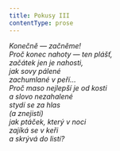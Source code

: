 ```yaml
---
title: Pokusy III
contentType: prose
---
```


_Konečně — začněme!  
Proč konec nahoty — ten plášť,  
začátek jen je nahosti,  
jak sovy pálené  
zachumlané v peří…  
Proč maso nejlepší je od kosti  
a slovo nezahalené  
stydí se za hlas  
(a znejistí)  
jak ptáček, který v noci  
zajíká se v keři  
a skrývá do listí?_

